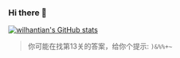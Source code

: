 ### Hi there 👋

[![wilhantian's GitHub stats](https://github-readme-stats.vercel.app/api?username=wilhantian&show_icons=true&theme=dark)](https://github.com/anuraghazra/github-readme-stats)

> 你可能在找第13关的答案，给你个提示: `)&%%+~`

<!--
**wilhantian/wilhantian** is a ✨ _special_ ✨ repository because its `README.md` (this file) appears on your GitHub profile.

Here are some ideas to get you started:

- 🔭 I’m currently working on ...
- 🌱 I’m currently learning ...
- 👯 I’m looking to collaborate on ...
- 🤔 I’m looking for help with ...
- 💬 Ask me about ...
- 📫 How to reach me: ...
- 😄 Pronouns: ...
- ⚡ Fun fact: ...
-->
